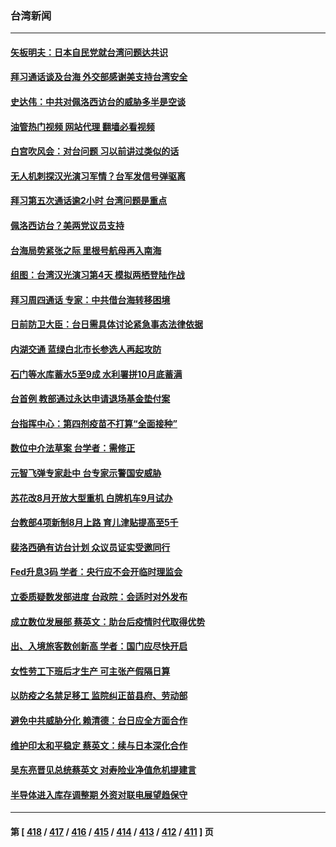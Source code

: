 ### 台湾新闻
---
#### [矢板明夫：日本自民党就台湾问题达共识](../../pages/ncid1349361/n13791453.md?07291645) 
#### [拜习通话谈及台海 外交部感谢美支持台湾安全](../../pages/ncid1349361/n13791362.md?07291645) 
#### [史达伟：中共对佩洛西访台的威胁多半是空谈](../../pages/ncid1349361/n13791358.md?07291645) 
#### [油管热门视频 网站代理 翻墙必看视频](http://209.222.30.114:81/youtube.html?07291645)
#### [白宫吹风会：对台问题 习以前讲过类似的话](../../pages/ncid1349361/n13791127.md?07291645) 
#### [无人机刺探汉光演习军情？台军发信号弹驱离](../../pages/ncid1349361/n13791045.md?07291645) 
#### [拜习第五次通话逾2小时 台湾问题是重点](../../pages/ncid1349361/n13791055.md?07291645) 
#### [佩洛西访台？美两党议员支持](../../pages/ncid1349361/n13791014.md?07291645) 
#### [台海局势紧张之际 里根号航母再入南海](../../pages/ncid1349361/n13791053.md?07291645) 
#### [组图：台湾汉光演习第4天 模拟两栖登陆作战](../../pages/ncid1349361/n13790768.md?07291645) 
#### [拜习周四通话 专家：中共借台海转移困境](../../pages/ncid1349361/n13791016.md?07291645) 
#### [日前防卫大臣：台日需具体讨论紧急事态法律依据](../../pages/ncid1349361/n13790991.md?07291645) 
#### [内湖交通 蓝绿白北市长参选人再起攻防](../../pages/ncid1349361/n13791037.md?07291645) 
#### [石门等水库蓄水5至9成 水利署拼10月底蓄满](../../pages/ncid1349361/n13790998.md?07291645) 
#### [台首例 教部通过永达申请退场基金垫付案](../../pages/ncid1349361/n13790999.md?07291645) 
#### [台指挥中心：第四剂疫苗不打算“全面接种”](../../pages/ncid1349361/n13790996.md?07291645) 
#### [数位中介法草案 台学者：需修正](../../pages/ncid1349361/n13791002.md?07291645) 
#### [元智飞弹专家赴中 台专家示警国安威胁](../../pages/ncid1349361/n13791021.md?07291645) 
#### [苏花改8月开放大型重机 白牌机车9月试办](../../pages/ncid1349361/n13791025.md?07291645) 
#### [台教部4项新制8月上路 育儿津贴提高至5千](../../pages/ncid1349361/n13791007.md?07291645) 
#### [裴洛西确有访台计划 众议员证实受邀同行](../../pages/ncid1349361/n13790974.md?07291645) 
#### [Fed升息3码 学者：央行应不会开临时理监会](../../pages/ncid1349361/n13790976.md?07291645) 
#### [立委质疑数发部进度 台政院：会适时对外发布](../../pages/ncid1349361/n13790946.md?07291645) 
#### [成立数位发展部 蔡英文：助台后疫情时代取得优势](../../pages/ncid1349361/n13790951.md?07291645) 
#### [出、入境旅客数创新高 学者：国门应尽快开启](../../pages/ncid1349361/n13790948.md?07291645) 
#### [女性劳工下班后才生产 可主张产假隔日算](../../pages/ncid1349361/n13790953.md?07291645) 
#### [以防疫之名禁足移工 监院纠正苗县府、劳动部](../../pages/ncid1349361/n13790954.md?07291645) 
#### [避免中共威胁分化 赖清德：台日应全方面合作](../../pages/ncid1349361/n13790923.md?07291645) 
#### [维护印太和平稳定 蔡英文：续与日本深化合作](../../pages/ncid1349361/n13790864.md?07291645) 
#### [吴东亮晋见总统蔡英文 对寿险业净值危机提建言](../../pages/ncid1349361/n13790895.md?07291645) 
#### [半导体进入库存调整期 外资对联电展望趋保守](../../pages/ncid1349361/n13790897.md?07291645) 

---
#### 第 [ [418](./418.md?07291645) / [417](./417.md?07291645) / [416](./416.md?07291645) / [415](./415.md?07291645) / [414](./414.md?07291645) / [413](./413.md?07291645) / [412](./412.md?07291645) / [411](./411.md?07291645) ] 页
